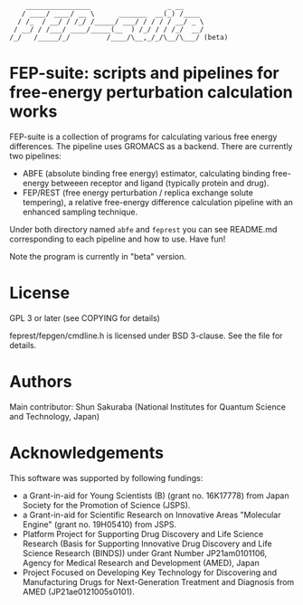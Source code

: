 ````
    ________________                   _ __     
   / ____/ ____/ __ \      _______  __(_) /____ 
  / /_  / __/ / /_/ /_____/ ___/ / / / / __/ _ \
 / __/ / /___/ ____/_____(__  ) /_/ / / /_/  __/
/_/   /_____/_/         /____/\__,_/_/\__/\___/ (beta)
````

# FEP-suite: scripts and pipelines for free-energy perturbation calculation works

FEP-suite is a collection of programs for calculating various free energy differences. The pipeline uses GROMACS as a backend. There are currently two pipelines:

* ABFE (absolute binding free energy) estimator, calculating binding free-energy betweeen receptor and ligand (typically protein and drug).
* FEP/REST (free energy perturbation / replica exchange solute tempering), a relative free-energy difference calculation pipeline with an enhanced sampling technique.

Under both directory named `abfe` and `feprest` you can see README.md corresponding to each pipeline and how to use. Have fun!

Note the program is currently in "beta" version.

# License

GPL 3 or later (see COPYING for details)

feprest/fepgen/cmdline.h is licensed under BSD 3-clause. See the file for details.

# Authors

Main contributor:
Shun Sakuraba (National Institutes for Quantum Science and Technology, Japan)

# Acknowledgements

This software was supported by following fundings:
* a Grant-in-aid for Young Scientists (B) (grant no. 16K17778) from Japan Society for the Promotion of Science (JSPS).
* a Grant-in-aid for Scientific Research on Innovative Areas "Molecular Engine" (grant no. 19H05410) from JSPS.
* Platform Project for Supporting Drug Discovery and Life Science Research (Basis for Supporting Innovative Drug Discovery and Life Science Research (BINDS)) under Grant Number JP21am0101106, Agency for Medical Research and Development (AMED), Japan
* Project Focused on Developing Key Technology for Discovering and Manufacturing Drugs for Next-Generation Treatment and Diagnosis from AMED (JP21ae0121005s0101).
